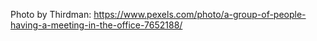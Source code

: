 Photo by Thirdman: https://www.pexels.com/photo/a-group-of-people-having-a-meeting-in-the-office-7652188/